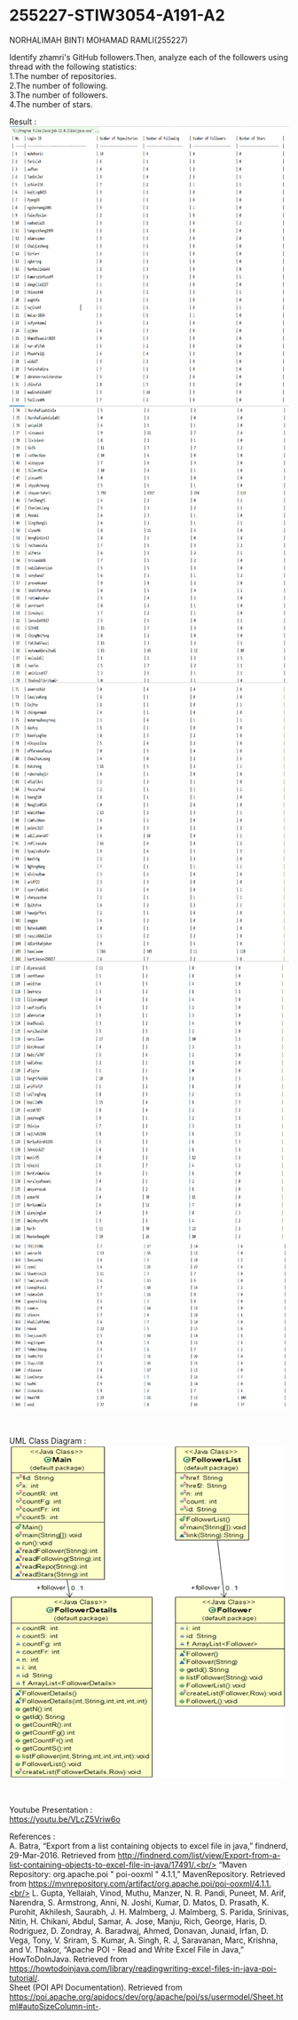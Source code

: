 # 255227-STIW3054-A191-A2
NORHALIMAH BINTI MOHAMAD RAMLI(255227)<br />
<p>Identify zhamri's GitHub followers.Then, analyze each of the followers using thread with the following statistics:<br />
1.The number of repositories.<br />
2.The number of following.<br />
3.The number of followers.<br />
4.The number of stars.<br /><p>
<p>Result : <br />
 <img src="https://github.com/SilentHlive/255227-STIW3054-A191-A2/blob/master/img/1.PNG" width="600" height ="500" alt="accessibility text"><br/>
  <img src="https://github.com/SilentHlive/255227-STIW3054-A191-A2/blob/master/img/2.PNG" width="600" height ="500" alt="accessibility text"><br/>
  <img src="https://github.com/SilentHlive/255227-STIW3054-A191-A2/blob/master/img/3.PNG" width="600" height ="500" alt="accessibility text"><br/>
  <img src="https://github.com/SilentHlive/255227-STIW3054-A191-A2/blob/master/img/4.PNG" width="600" height ="500" alt="accessibility text"><br/>
  <img src="https://github.com/SilentHlive/255227-STIW3054-A191-A2/blob/master/img/5.PNG" width="600" height ="300" alt="accessibility text"><br/></p>
<br />
<p>UML Class Diagram : <br/>
  <img src="https://github.com/SilentHlive/255227-STIW3054-A191-A2/blob/master/img/uml_asg2.png" width="500" height ="600" alt="accessibility text"></p> <br />

Youtube Presentation : <br />
https://youtu.be/VLcZ5Vriw6o <br />
  
References : <br/>
A. Batra, “Export from a list containing objects to excel file in java,” findnerd, 29-Mar-2016. Retrieved from http://findnerd.com/list/view/Export-from-a-list-containing-objects-to-excel-file-in-java/17491/.<br/>
“Maven Repository: org.apache.poi " poi-ooxml " 4.1.1,” MavenRepository. Retrieved from https://mvnrepository.com/artifact/org.apache.poi/poi-ooxml/4.1.1.<br/>
L. Gupta, Yellaiah, Vinod, Muthu, Manzer, N. R. Pandi, Puneet, M. Arif, Narendra, S. Armstrong, Anni, N. Joshi, Kumar, D. Matos, D. Prasath, K. Purohit, Akhilesh, Saurabh, J. H. Malmberg, J. Malmberg, S. Parida, Srinivas, Nitin, H. Chikani, Abdul, Samar, A. Jose, Manju, Rich, George, Haris, D. Rodriguez, D. Zondray, A. Baradwaj, Ahmed, Donavan, Junaid, Irfan, D. Vega, Tony, V. Sriram, S. Kumar, A. Singh, R. J, Saravanan, Marc, Krishna, and V. Thakor, “Apache POI - Read and Write Excel File in Java,” HowToDoInJava. Retrieved from https://howtodoinjava.com/library/readingwriting-excel-files-in-java-poi-tutorial/. <br/>
Sheet (POI API Documentation). Retrieved from https://poi.apache.org/apidocs/dev/org/apache/poi/ss/usermodel/Sheet.html#autoSizeColumn-int-.
